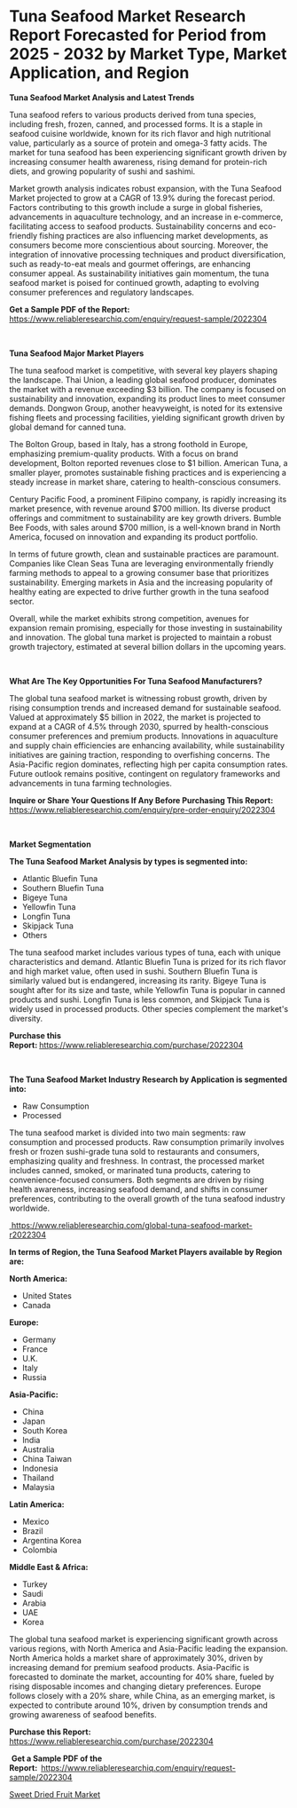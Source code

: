 <p><h1>Tuna Seafood Market Research Report Forecasted for Period from 2025 -  2032 by Market Type, Market Application, and Region</h1></p><p><strong>Tuna Seafood Market Analysis and Latest Trends</strong></p>
<p><p>Tuna seafood refers to various products derived from tuna species, including fresh, frozen, canned, and processed forms. It is a staple in seafood cuisine worldwide, known for its rich flavor and high nutritional value, particularly as a source of protein and omega-3 fatty acids. The market for tuna seafood has been experiencing significant growth driven by increasing consumer health awareness, rising demand for protein-rich diets, and growing popularity of sushi and sashimi.</p><p>Market growth analysis indicates robust expansion, with the Tuna Seafood Market projected to grow at a CAGR of 13.9% during the forecast period. Factors contributing to this growth include a surge in global fisheries, advancements in aquaculture technology, and an increase in e-commerce, facilitating access to seafood products. Sustainability concerns and eco-friendly fishing practices are also influencing market developments, as consumers become more conscientious about sourcing. Moreover, the integration of innovative processing techniques and product diversification, such as ready-to-eat meals and gourmet offerings, are enhancing consumer appeal. As sustainability initiatives gain momentum, the tuna seafood market is poised for continued growth, adapting to evolving consumer preferences and regulatory landscapes.</p></p>
<p><strong>Get a Sample PDF of the Report:&nbsp;</strong> <a href="https://www.reliableresearchiq.com/enquiry/request-sample/2022304?utm_campaign=3171&utm_medium=2&utm_source=Github&utm_content=ia&utm_term=07042025&utm_id=tuna-seafood">https://www.reliableresearchiq.com/enquiry/request-sample/2022304</a></p>
<p>&nbsp;</p>
<p><strong>Tuna Seafood Major Market Players</strong></p>
<p><p>The tuna seafood market is competitive, with several key players shaping the landscape. Thai Union, a leading global seafood producer, dominates the market with a revenue exceeding $3 billion. The company is focused on sustainability and innovation, expanding its product lines to meet consumer demands. Dongwon Group, another heavyweight, is noted for its extensive fishing fleets and processing facilities, yielding significant growth driven by global demand for canned tuna.</p><p>The Bolton Group, based in Italy, has a strong foothold in Europe, emphasizing premium-quality products. With a focus on brand development, Bolton reported revenues close to $1 billion. American Tuna, a smaller player, promotes sustainable fishing practices and is experiencing a steady increase in market share, catering to health-conscious consumers.</p><p>Century Pacific Food, a prominent Filipino company, is rapidly increasing its market presence, with revenue around $700 million. Its diverse product offerings and commitment to sustainability are key growth drivers. Bumble Bee Foods, with sales around $700 million, is a well-known brand in North America, focused on innovation and expanding its product portfolio.</p><p>In terms of future growth, clean and sustainable practices are paramount. Companies like Clean Seas Tuna are leveraging environmentally friendly farming methods to appeal to a growing consumer base that prioritizes sustainability. Emerging markets in Asia and the increasing popularity of healthy eating are expected to drive further growth in the tuna seafood sector.</p><p>Overall, while the market exhibits strong competition, avenues for expansion remain promising, especially for those investing in sustainability and innovation. The global tuna market is projected to maintain a robust growth trajectory, estimated at several billion dollars in the upcoming years.</p></p>
<p>&nbsp;</p>
<p><strong>What Are The Key Opportunities For Tuna Seafood Manufacturers?</strong></p>
<p><p>The global tuna seafood market is witnessing robust growth, driven by rising consumption trends and increased demand for sustainable seafood. Valued at approximately $5 billion in 2022, the market is projected to expand at a CAGR of 4.5% through 2030, spurred by health-conscious consumer preferences and premium products. Innovations in aquaculture and supply chain efficiencies are enhancing availability, while sustainability initiatives are gaining traction, responding to overfishing concerns. The Asia-Pacific region dominates, reflecting high per capita consumption rates. Future outlook remains positive, contingent on regulatory frameworks and advancements in tuna farming technologies.</p></p>
<p><strong>Inquire or Share Your Questions If Any Before Purchasing This Report:</strong> <a href="https://www.reliableresearchiq.com/enquiry/pre-order-enquiry/2022304?utm_campaign=3171&utm_medium=2&utm_source=Github&utm_content=ia&utm_term=07042025&utm_id=tuna-seafood">https://www.reliableresearchiq.com/enquiry/pre-order-enquiry/2022304</a></p>
<p>&nbsp;</p>
<p><strong>Market Segmentation</strong></p>
<p><strong>The Tuna Seafood Market Analysis by types is segmented into:</strong></p>
<p><ul><li>Atlantic Bluefin Tuna</li><li>Southern Bluefin Tuna</li><li>Bigeye Tuna</li><li>Yellowfin Tuna</li><li>Longfin Tuna</li><li>Skipjack Tuna</li><li>Others</li></ul></p>
<p><p>The tuna seafood market includes various types of tuna, each with unique characteristics and demand. Atlantic Bluefin Tuna is prized for its rich flavor and high market value, often used in sushi. Southern Bluefin Tuna is similarly valued but is endangered, increasing its rarity. Bigeye Tuna is sought after for its size and taste, while Yellowfin Tuna is popular in canned products and sushi. Longfin Tuna is less common, and Skipjack Tuna is widely used in processed products. Other species complement the market's diversity.</p></p>
<p><strong>Purchase this Report:&nbsp;</strong><a href="https://www.reliableresearchiq.com/purchase/2022304?utm_campaign=3171&utm_medium=2&utm_source=Github&utm_content=ia&utm_term=07042025&utm_id=tuna-seafood">https://www.reliableresearchiq.com/purchase/2022304</a></p>
<p>&nbsp;</p>
<p><strong>The Tuna Seafood Market Industry Research by Application is segmented into:</strong></p>
<p><ul><li>Raw Consumption</li><li>Processed</li></ul></p>
<p><p>The tuna seafood market is divided into two main segments: raw consumption and processed products. Raw consumption primarily involves fresh or frozen sushi-grade tuna sold to restaurants and consumers, emphasizing quality and freshness. In contrast, the processed market includes canned, smoked, or marinated tuna products, catering to convenience-focused consumers. Both segments are driven by rising health awareness, increasing seafood demand, and shifts in consumer preferences, contributing to the overall growth of the tuna seafood industry worldwide.</p></p>
<p><a href="https://www.reliableresearchiq.com/global-tuna-seafood-market-r2022304?utm_campaign=3171&utm_medium=2&utm_source=Github&utm_content=ia&utm_term=07042025&utm_id=tuna-seafood">&nbsp;https://www.reliableresearchiq.com/global-tuna-seafood-market-r2022304</a></p>
<p><strong>In terms of Region, the Tuna Seafood Market Players available by Region are:</strong></p>
<p>
    <p> <strong> North America: </strong>
        <ul>
            <li>United States</li>
            <li>Canada</li>
        </ul>
        </p> 
    <p> <strong> Europe: </strong>
        <ul>
            <li>Germany</li>
            <li>France</li>
            <li>U.K.</li>
            <li>Italy</li>
            <li>Russia</li>
        </ul>
        </p> 
    <p> <strong> Asia-Pacific: </strong>
        <ul>
            <li>China</li>
            <li>Japan</li>
            <li>South Korea</li>
            <li>India</li>
            <li>Australia</li>
            <li>China Taiwan</li>
            <li>Indonesia</li>
            <li>Thailand</li>
            <li>Malaysia</li>
        </ul>
        </p> 
    <p> <strong> Latin America: </strong>
        <ul>
            <li>Mexico</li>
            <li>Brazil</li>
            <li>Argentina Korea</li>
            <li>Colombia</li>
        </ul>
        </p> 
    <p> <strong> Middle East & Africa: </strong>
        <ul>
            <li>Turkey</li>
            <li>Saudi</li>
            <li>Arabia</li>
            <li>UAE</li>
            <li>Korea</li>
        </ul>
    </p>
    </p>
<p><p>The global tuna seafood market is experiencing significant growth across various regions, with North America and Asia-Pacific leading the expansion. North America holds a market share of approximately 30%, driven by increasing demand for premium seafood products. Asia-Pacific is forecasted to dominate the market, accounting for 40% share, fueled by rising disposable incomes and changing dietary preferences. Europe follows closely with a 20% share, while China, as an emerging market, is expected to contribute around 10%, driven by consumption trends and growing awareness of seafood benefits.</p></p>
<p><strong>Purchase this Report: </strong><a href="https://www.reliableresearchiq.com/purchase/2022304?utm_campaign=3171&utm_medium=2&utm_source=Github&utm_content=ia&utm_term=07042025&utm_id=tuna-seafood">https://www.reliableresearchiq.com/purchase/2022304</a></p>
<p>&nbsp;<strong>Get a Sample PDF of the Report:&nbsp;&nbsp;</strong><a href="https://www.reliableresearchiq.com/enquiry/request-sample/2022304?utm_campaign=3171&utm_medium=2&utm_source=Github&utm_content=ia&utm_term=07042025&utm_id=tuna-seafood">https://www.reliableresearchiq.com/enquiry/request-sample/2022304</a></p>
<p><strong></strong></p>
<p><p><a href="https://github.com/celpabembes/Market-Research-Report-List-1/blob/main/sweet-dried-fruit-market.md?utm_campaign=3171&utm_medium=2&utm_source=Github&utm_content=ia&utm_term=07042025&utm_id=tuna-seafood">Sweet Dried Fruit Market</a></p></p>